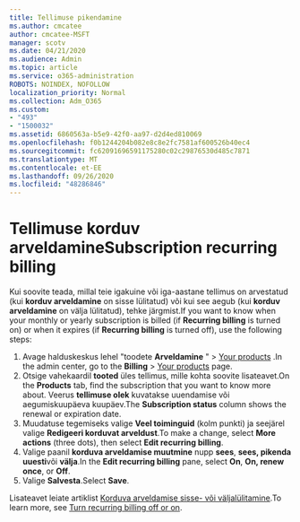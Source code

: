 ```yaml
---
title: Tellimuse pikendamine
ms.author: cmcatee
author: cmcatee-MSFT
manager: scotv
ms.date: 04/21/2020
ms.audience: Admin
ms.topic: article
ms.service: o365-administration
ROBOTS: NOINDEX, NOFOLLOW
localization_priority: Normal
ms.collection: Adm_O365
ms.custom:
- "493"
- "1500032"
ms.assetid: 6860563a-b5e9-42f0-aa97-d2d4ed810069
ms.openlocfilehash: f0b1244204b082e8c8e2fc7581af600526b40ec4
ms.sourcegitcommit: fc62091696591175280c02c29876530d485c7871
ms.translationtype: MT
ms.contentlocale: et-EE
ms.lasthandoff: 09/26/2020
ms.locfileid: "48286846"
---
```

# <a name="subscription-recurring-billing"></a><span data-ttu-id="4b911-102">Tellimuse korduv arveldamine</span><span class="sxs-lookup"><span data-stu-id="4b911-102">Subscription recurring billing</span></span>

<span data-ttu-id="4b911-103">Kui soovite teada, millal teie igakuine või iga-aastane tellimus on arvestatud (kui **korduv arveldamine** on sisse lülitatud) või kui see aegub (kui **korduv arveldamine** on välja lülitatud), tehke järgmist.</span><span class="sxs-lookup"><span data-stu-id="4b911-103">If you want to know when your monthly or yearly subscription is billed (if **Recurring billing** is turned on) or when it expires (if **Recurring billing** is turned off), use the following steps:</span></span>
  
1. <span data-ttu-id="4b911-104">Avage halduskeskus lehel "toodete **Arveldamine** " \> [Your products](https://go.microsoft.com/fwlink/p/?linkid=842054) .</span><span class="sxs-lookup"><span data-stu-id="4b911-104">In the admin center, go to the **Billing** \> [Your products](https://go.microsoft.com/fwlink/p/?linkid=842054) page.</span></span>
2. <span data-ttu-id="4b911-105">Otsige vahekaardil **tooted** üles tellimus, mille kohta soovite lisateavet.</span><span class="sxs-lookup"><span data-stu-id="4b911-105">On the **Products** tab, find the subscription that you want to know more about.</span></span> <span data-ttu-id="4b911-106">Veerus **tellimuse olek** kuvatakse uuendamise või aegumiskuupäeva kuupäev.</span><span class="sxs-lookup"><span data-stu-id="4b911-106">The **Subscription status** column shows the renewal or expiration date.</span></span>
3. <span data-ttu-id="4b911-107">Muudatuse tegemiseks valige **Veel toiminguid** (kolm punkti) ja seejärel valige **Redigeeri korduvat arveldust**.</span><span class="sxs-lookup"><span data-stu-id="4b911-107">To make a change, select **More actions** (three dots), then select **Edit recurring billing**.</span></span>
4. <span data-ttu-id="4b911-108">Valige paanil **korduva arveldamise muutmine** nupp **sees**, **sees, pikenda uuesti**või **välja**.</span><span class="sxs-lookup"><span data-stu-id="4b911-108">In the **Edit recurring billing** pane, select **On**, **On, renew once**, or **Off**.</span></span>
5. <span data-ttu-id="4b911-109">Valige **Salvesta**.</span><span class="sxs-lookup"><span data-stu-id="4b911-109">Select **Save**.</span></span>

<span data-ttu-id="4b911-110">Lisateavet leiate artiklist [Korduva arveldamise sisse- või väljalülitamine](https://docs.microsoft.com/microsoft-365/commerce/subscriptions/renew-your-subscription).</span><span class="sxs-lookup"><span data-stu-id="4b911-110">To learn more, see [Turn recurring billing off or on](https://docs.microsoft.com/microsoft-365/commerce/subscriptions/renew-your-subscription).</span></span>